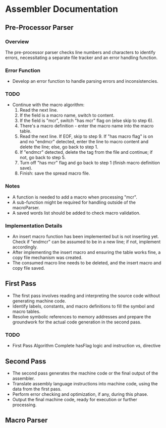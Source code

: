 # Assembler Documentation

## Pre-Processor Parser

### Overview

The pre-processor parser checks line numbers and characters to identify errors, necessitating a separate file tracker and an error handling function.

### Error Function

- Develop an error function to handle parsing errors and inconsistencies.

### TODO

- Continue with the macro algorithm:
  1. Read the next line.
  2. If the field is a macro name, switch to content.
  3. If the field is "mcr", switch "has mcr" flag on (else skip to step 6).
  4. There's a macro definition - enter the macro name into the macro table.
  5. Read the next line. If EOF, skip to step 9. If "has macro flag" is on and no "endmcr" detected, enter the line to macro content and delete the line; else, go back to step 1.
  6. If "endmcr" detected, delete the tag from the file and continue; if not, go back to step 5.
  7. Turn off "has mcr" flag and go back to step 1 (finish macro definition save).
  8. Finish: save the spread macro file.

### Notes

- A function is needed to add a macro when processing "mcr".
- A sub-function might be required for handling outside of the macroParser.
- A saved words list should be added to check macro validation.

### Implementation Details

- An insert macro function has been implemented but is not inserting yet. Check if "endmcr" can be assumed to be in a new line; if not, implement accordingly.
- After implementing the insert macro and ensuring the table works fine, a copy file mechanism was created.
- The consumed macro line needs to be deleted, and the insert macro and copy file saved.

## First Pass

- The first pass involves reading and interpreting the source code without generating machine code.
- Identify labels, constants, and macro definitions to fill the symbol and macro tables.
- Resolve symbolic references to memory addresses and prepare the groundwork for the actual code generation in the second pass.

### TODO

- First Pass Algorithm
  Complete hasFlag logic and instruction vs, directive

## Second Pass

- The second pass generates the machine code or the final output of the assembler.
- Translate assembly language instructions into machine code, using the data from the first pass.
- Perform error checking and optimization, if any, during this phase.
- Output the final machine code, ready for execution or further processing.

## Macro Parser
